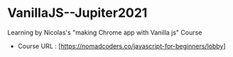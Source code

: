 # VanillaJS--Jupiter2021
Learning by Nicolas's "making Chrome app with Vanilla js" Course 
 - Course URL : [https://nomadcoders.co/javascript-for-beginners/lobby]
